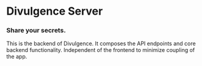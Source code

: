Divulgence Server
==================
### Share your secrets.

This is the backend of Divulgence. It composes the API
endpoints and core backend functionality. Independent of the
frontend to minimize coupling of the app.

